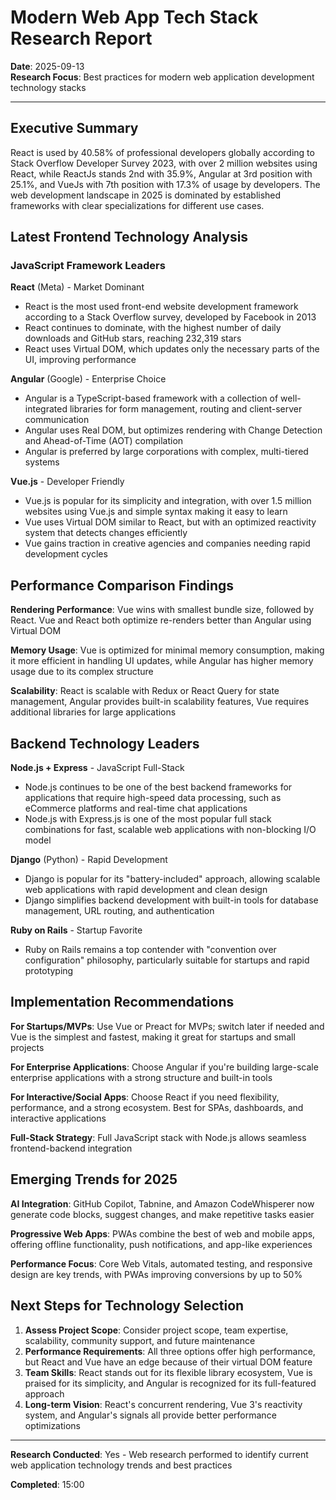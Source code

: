 # Modern Web App Tech Stack Research Report

**Date**: 2025-09-13  
**Research Focus**: Best practices for modern web application development technology stacks

---

## Executive Summary

React is used by 40.58% of professional developers globally according to Stack Overflow Developer Survey 2023, with over 2 million websites using React, while ReactJs stands 2nd with 35.9%, Angular at 3rd position with 25.1%, and VueJs with 7th position with 17.3% of usage by developers. The web development landscape in 2025 is dominated by established frameworks with clear specializations for different use cases.

## Latest Frontend Technology Analysis

### JavaScript Framework Leaders

**React** (Meta) - Market Dominant

- React is the most used front-end website development framework according to a Stack Overflow survey, developed by Facebook in 2013
- React continues to dominate, with the highest number of daily downloads and GitHub stars, reaching 232,319 stars
- React uses Virtual DOM, which updates only the necessary parts of the UI, improving performance

**Angular** (Google) - Enterprise Choice

- Angular is a TypeScript-based framework with a collection of well-integrated libraries for form management, routing and client-server communication
- Angular uses Real DOM, but optimizes rendering with Change Detection and Ahead-of-Time (AOT) compilation
- Angular is preferred by large corporations with complex, multi-tiered systems

**Vue.js** - Developer Friendly

- Vue.js is popular for its simplicity and integration, with over 1.5 million websites using Vue.js and simple syntax making it easy to learn
- Vue uses Virtual DOM similar to React, but with an optimized reactivity system that detects changes efficiently
- Vue gains traction in creative agencies and companies needing rapid development cycles

## Performance Comparison Findings

**Rendering Performance**: Vue wins with smallest bundle size, followed by React. Vue and React both optimize re-renders better than Angular using Virtual DOM

**Memory Usage**: Vue is optimized for minimal memory consumption, making it more efficient in handling UI updates, while Angular has higher memory usage due to its complex structure

**Scalability**: React is scalable with Redux or React Query for state management, Angular provides built-in scalability features, Vue requires additional libraries for large applications

## Backend Technology Leaders

**Node.js + Express** - JavaScript Full-Stack

- Node.js continues to be one of the best backend frameworks for applications that require high-speed data processing, such as eCommerce platforms and real-time chat applications
- Node.js with Express.js is one of the most popular full stack combinations for fast, scalable web applications with non-blocking I/O model

**Django** (Python) - Rapid Development

- Django is popular for its "battery-included" approach, allowing scalable web applications with rapid development and clean design
- Django simplifies backend development with built-in tools for database management, URL routing, and authentication

**Ruby on Rails** - Startup Favorite

- Ruby on Rails remains a top contender with "convention over configuration" philosophy, particularly suitable for startups and rapid prototyping

## Implementation Recommendations

**For Startups/MVPs**: Use Vue or Preact for MVPs; switch later if needed and Vue is the simplest and fastest, making it great for startups and small projects

**For Enterprise Applications**: Choose Angular if you're building large-scale enterprise applications with a strong structure and built-in tools

**For Interactive/Social Apps**: Choose React if you need flexibility, performance, and a strong ecosystem. Best for SPAs, dashboards, and interactive applications

**Full-Stack Strategy**: Full JavaScript stack with Node.js allows seamless frontend-backend integration

## Emerging Trends for 2025

**AI Integration**: GitHub Copilot, Tabnine, and Amazon CodeWhisperer now generate code blocks, suggest changes, and make repetitive tasks easier

**Progressive Web Apps**: PWAs combine the best of web and mobile apps, offering offline functionality, push notifications, and app-like experiences

**Performance Focus**: Core Web Vitals, automated testing, and responsive design are key trends, with PWAs improving conversions by up to 50%

## Next Steps for Technology Selection

1. **Assess Project Scope**: Consider project scope, team expertise, scalability, community support, and future maintenance
2. **Performance Requirements**: All three options offer high performance, but React and Vue have an edge because of their virtual DOM feature
3. **Team Skills**: React stands out for its flexible library ecosystem, Vue is praised for its simplicity, and Angular is recognized for its full-featured approach
4. **Long-term Vision**: React's concurrent rendering, Vue 3's reactivity system, and Angular's signals all provide better performance optimizations

---

**Research Conducted**: Yes - Web research performed to identify current web application technology trends and best practices

**Completed**: 15:00
